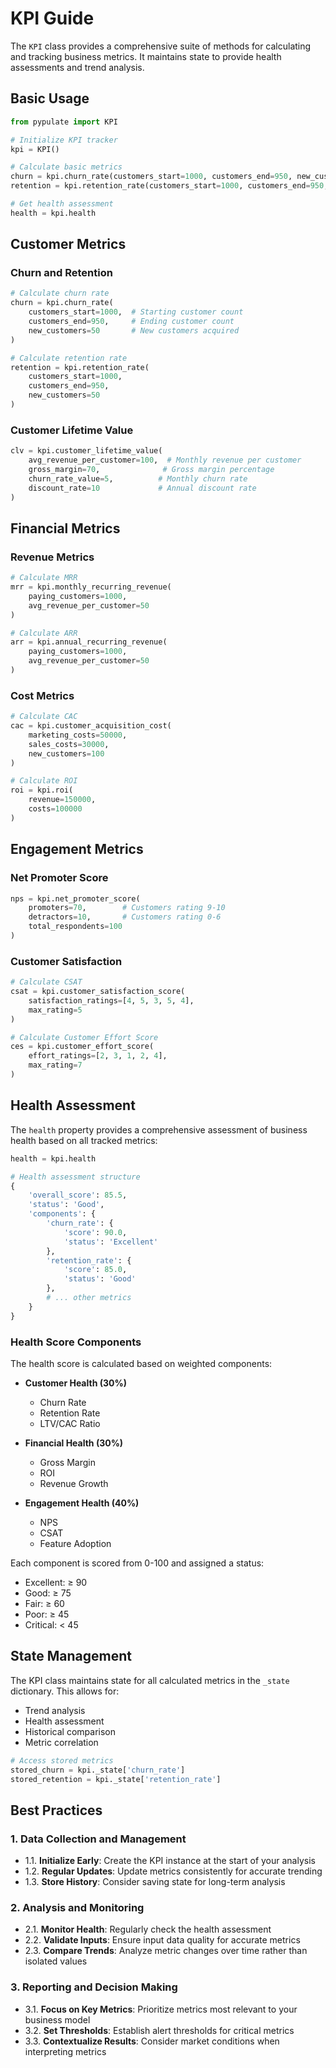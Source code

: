 # KPI Guide

The `KPI` class provides a comprehensive suite of methods for calculating and tracking business metrics. It maintains state to provide health assessments and trend analysis.

## Basic Usage

```python
from pypulate import KPI

# Initialize KPI tracker
kpi = KPI()

# Calculate basic metrics
churn = kpi.churn_rate(customers_start=1000, customers_end=950, new_customers=50)
retention = kpi.retention_rate(customers_start=1000, customers_end=950, new_customers=50)

# Get health assessment
health = kpi.health
```

## Customer Metrics

### Churn and Retention
```python
# Calculate churn rate
churn = kpi.churn_rate(
    customers_start=1000,  # Starting customer count
    customers_end=950,     # Ending customer count
    new_customers=50       # New customers acquired
)

# Calculate retention rate
retention = kpi.retention_rate(
    customers_start=1000,
    customers_end=950,
    new_customers=50
)
```

### Customer Lifetime Value
```python
clv = kpi.customer_lifetime_value(
    avg_revenue_per_customer=100,  # Monthly revenue per customer
    gross_margin=70,              # Gross margin percentage
    churn_rate_value=5,          # Monthly churn rate
    discount_rate=10             # Annual discount rate
)
```

## Financial Metrics

### Revenue Metrics
```python
# Calculate MRR
mrr = kpi.monthly_recurring_revenue(
    paying_customers=1000,
    avg_revenue_per_customer=50
)

# Calculate ARR
arr = kpi.annual_recurring_revenue(
    paying_customers=1000,
    avg_revenue_per_customer=50
)
```

### Cost Metrics
```python
# Calculate CAC
cac = kpi.customer_acquisition_cost(
    marketing_costs=50000,
    sales_costs=30000,
    new_customers=100
)

# Calculate ROI
roi = kpi.roi(
    revenue=150000,
    costs=100000
)
```

## Engagement Metrics

### Net Promoter Score
```python
nps = kpi.net_promoter_score(
    promoters=70,        # Customers rating 9-10
    detractors=10,       # Customers rating 0-6
    total_respondents=100
)
```

### Customer Satisfaction
```python
# Calculate CSAT
csat = kpi.customer_satisfaction_score(
    satisfaction_ratings=[4, 5, 3, 5, 4],
    max_rating=5
)

# Calculate Customer Effort Score
ces = kpi.customer_effort_score(
    effort_ratings=[2, 3, 1, 2, 4],
    max_rating=7
)
```

## Health Assessment

The `health` property provides a comprehensive assessment of business health based on all tracked metrics:

```python
health = kpi.health

# Health assessment structure
{
    'overall_score': 85.5,
    'status': 'Good',
    'components': {
        'churn_rate': {
            'score': 90.0,
            'status': 'Excellent'
        },
        'retention_rate': {
            'score': 85.0,
            'status': 'Good'
        },
        # ... other metrics
    }
}
```

### Health Score Components

The health score is calculated based on weighted components:

- **Customer Health (30%)**
  - Churn Rate
  - Retention Rate
  - LTV/CAC Ratio

- **Financial Health (30%)**
  - Gross Margin
  - ROI
  - Revenue Growth

- **Engagement Health (40%)**
  - NPS
  - CSAT
  - Feature Adoption

Each component is scored from 0-100 and assigned a status:
- Excellent: ≥ 90
- Good: ≥ 75
- Fair: ≥ 60
- Poor: ≥ 45
- Critical: < 45

## State Management

The KPI class maintains state for all calculated metrics in the `_state` dictionary. This allows for:
- Trend analysis
- Health assessment
- Historical comparison
- Metric correlation

```python
# Access stored metrics
stored_churn = kpi._state['churn_rate']
stored_retention = kpi._state['retention_rate']
```

## Best Practices

### 1. Data Collection and Management
- 1.1. **Initialize Early**: Create the KPI instance at the start of your analysis
- 1.2. **Regular Updates**: Update metrics consistently for accurate trending
- 1.3. **Store History**: Consider saving state for long-term analysis

### 2. Analysis and Monitoring
- 2.1. **Monitor Health**: Regularly check the health assessment
- 2.2. **Validate Inputs**: Ensure input data quality for accurate metrics
- 2.3. **Compare Trends**: Analyze metric changes over time rather than isolated values

### 3. Reporting and Decision Making
- 3.1. **Focus on Key Metrics**: Prioritize metrics most relevant to your business model
- 3.2. **Set Thresholds**: Establish alert thresholds for critical metrics
- 3.3. **Contextualize Results**: Consider market conditions when interpreting metrics
``` 